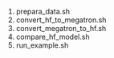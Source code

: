 1. prepara_data.sh
2. convert_hf_to_megatron.sh
3. convert_megatron_to_hf.sh
4. compare_hf_model.sh
5. run_example.sh
